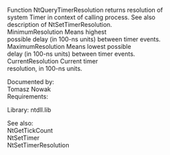 Function NtQueryTimerResolution returns resolution of \
system Timer in context of calling process. See also \
description of NtSetTimerResolution. \
MinimumResolution Means highest \
possible delay \(in 100\-ns units\) between timer events. \
MaximumResolution Means lowest possible \
delay \(in 100\-ns units\) between timer events. \
CurrentResolution Current timer \
resolution, in 100\-ns units.

Documented by: \
Tomasz Nowak \
Requirements:

Library: ntdll.lib

See also: \
NtGetTickCount \
NtSetTimer \
NtSetTimerResolution
